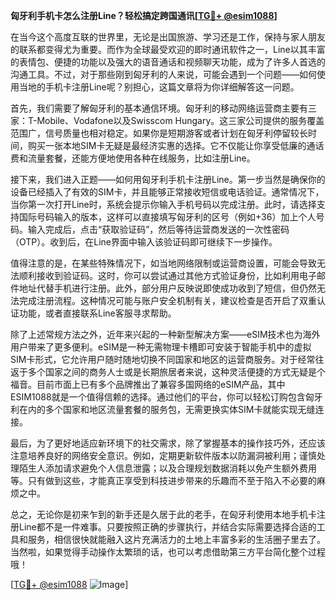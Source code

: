 **匈牙利手机卡怎么注册Line？轻松搞定跨国通讯[[TG💪+ @esim1088](https://t.me/s/esim1088)]**

在当今这个高度互联的世界里，无论是出国旅游、学习还是工作，保持与家人朋友的联系都变得尤为重要。而作为全球最受欢迎的即时通讯软件之一，Line以其丰富的表情包、便捷的功能以及强大的语音通话和视频聊天功能，成为了许多人首选的沟通工具。不过，对于那些刚到匈牙利的人来说，可能会遇到一个问题——如何使用当地的手机卡注册Line呢？别担心，这篇文章将为你详细解答这一问题。

首先，我们需要了解匈牙利的基本通信环境。匈牙利的移动网络运营商主要有三家：T-Mobile、Vodafone以及Swisscom Hungary。这三家公司提供的服务覆盖范围广，信号质量也相对稳定。如果你是短期游客或者计划在匈牙利停留较长时间，购买一张本地SIM卡无疑是最经济实惠的选择。它不仅能让你享受低廉的通话费和流量套餐，还能方便地使用各种在线服务，比如注册Line。

接下来，我们进入正题——如何用匈牙利手机卡注册Line。第一步当然是确保你的设备已经插入了有效的SIM卡，并且能够正常接收短信或电话验证。通常情况下，当你第一次打开Line时，系统会提示你输入手机号码以完成注册。此时，请选择支持国际号码输入的版本，这样可以直接填写匈牙利的区号（例如+36）加上个人号码。输入完成后，点击“获取验证码”，然后等待运营商发送的一次性密码（OTP）。收到后，在Line界面中输入该验证码即可继续下一步操作。

值得注意的是，在某些特殊情况下，如当地网络限制或运营商设置，可能会导致无法顺利接收到验证码。这时，你可以尝试通过其他方式验证身份，比如利用电子邮件地址代替手机进行注册。此外，部分用户反映说即使成功收到了短信，但仍然无法完成注册流程。这种情况可能与账户安全机制有关，建议检查是否开启了双重认证功能，或者直接联系Line客服寻求帮助。

除了上述常规方法之外，近年来兴起的一种新型解决方案——eSIM技术也为海外用户带来了更多便利。eSIM是一种无需物理卡槽即可安装于智能手机中的虚拟SIM卡形式，它允许用户随时随地切换不同国家和地区的运营商服务。对于经常往返于多个国家之间的商务人士或是长期旅居者来说，这种灵活便捷的方式无疑是个福音。目前市面上已有多个品牌推出了兼容多国网络的eSIM产品，其中ESIM1088就是一个值得信赖的选择。通过他们的平台，你可以轻松订购包含匈牙利在内的多个国家和地区流量套餐的服务包，无需更换实体SIM卡就能实现无缝连接。

最后，为了更好地适应新环境下的社交需求，除了掌握基本的操作技巧外，还应该注意培养良好的网络安全意识。例如，定期更新软件版本以防漏洞被利用；谨慎处理陌生人添加请求避免个人信息泄露；以及合理规划数据消耗以免产生额外费用等。只有做到这些，才能真正享受到科技进步带来的乐趣而不至于陷入不必要的麻烦之中。

总之，无论你是初来乍到的新手还是久居于此的老手，在匈牙利使用本地手机卡注册Line都不是一件难事。只要按照正确的步骤执行，并结合实际需要选择合适的工具和服务，相信很快就能融入这片充满活力的土地上丰富多彩的生活圈子里去了。当然啦，如果觉得手动操作太繁琐的话，也可以考虑借助第三方平台简化整个过程哦！

[[TG💪+ @esim1088](https://t.me/s/esim1088) ![Image](https://i.postimg.cc/4NQfJmqS/Snipaste-2025-05-13-00-14-12.png)]